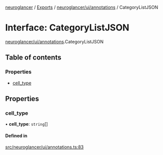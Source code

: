 [neuroglancer](../README.md) / [Exports](../modules.md) / [neuroglancer/ui/annotations](../modules/neuroglancer_ui_annotations.md) / CategoryListJSON

# Interface: CategoryListJSON

[neuroglancer/ui/annotations](../modules/neuroglancer_ui_annotations.md).CategoryListJSON

## Table of contents

### Properties

- [cell\_type](neuroglancer_ui_annotations.CategoryListJSON.md#cell_type)

## Properties

### cell\_type

• **cell\_type**: `string`[]

#### Defined in

[src/neuroglancer/ui/annotations.ts:83](https://github.com/ActiveBrainAtlas2/neuroglancer/blob/034b457d/src/neuroglancer/ui/annotations.ts#L83)
